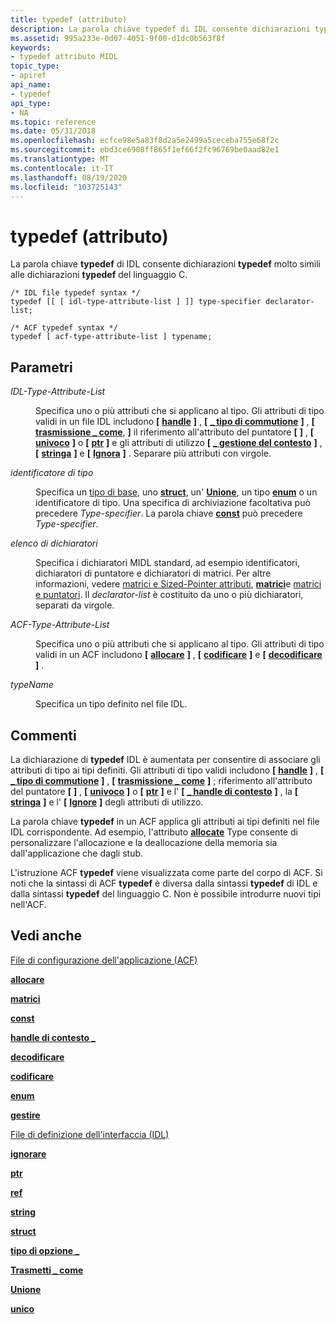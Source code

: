 ```yaml
---
title: typedef (attributo)
description: La parola chiave typedef di IDL consente dichiarazioni typedef molto simili alle dichiarazioni typedef del linguaggio C.
ms.assetid: 995a233e-0d07-4051-9f00-d1dc0b563f8f
keywords:
- typedef attributo MIDL
topic_type:
- apiref
api_name:
- typedef
api_type:
- NA
ms.topic: reference
ms.date: 05/31/2018
ms.openlocfilehash: ecfce98e5a83f8d2a5e2499a5ceceba755e68f2c
ms.sourcegitcommit: ebd3ce6908ff865f1ef66f2fc96769be0aad82e1
ms.translationtype: MT
ms.contentlocale: it-IT
ms.lasthandoff: 08/19/2020
ms.locfileid: "103725143"
---
```

# <a name="typedef-attribute"></a>typedef (attributo)

La parola chiave **typedef** di IDL consente dichiarazioni **typedef** molto simili alle dichiarazioni **typedef** del linguaggio C.

``` syntax
/* IDL file typedef syntax */
typedef [[ [ idl-type-attribute-list ] ]] type-specifier declarator-list;

/* ACF typedef syntax */
typedef [ acf-type-attribute-list ] typename;
```

## <a name="parameters"></a>Parametri

<dl> <dt>

*IDL-Type-Attribute-List* 
</dt> <dd>

Specifica uno o più attributi che si applicano al tipo. Gli attributi di tipo validi in un file IDL includono **\[** [**handle**](handle.md) **\]** , **\[** [**\_ tipo di commutione**](switch-type.md) **\]** , **\[** [**trasmissione \_ come**](transmit-as.md), **\]** il riferimento all'attributo del puntatore **\[** [](ref.md) **\]** , **\[** [**univoco**](unique.md) **\]** o **\[** [**ptr**](ptr.md) **\]** e gli attributi di utilizzo **\[** [**\_ gestione del contesto**](context-handle.md) **\]** , **\[** [**stringa**](string.md) **\]** e **\[** [**Ignora**](ignore.md) **\]** . Separare più attributi con virgole.

</dd> <dt>

*identificatore di tipo* 
</dt> <dd>

Specifica un [tipo di base](midl-base-types.md), uno [**struct**](struct.md), un' [**Unione**](union.md), un tipo [**enum**](enum.md) o un identificatore di tipo. Una specifica di archiviazione facoltativa può precedere *Type-specifier*. La parola chiave [**const**](const.md) può precedere *Type-specifier*.

</dd> <dt>

*elenco di dichiaratori* 
</dt> <dd>

Specifica i dichiaratori MIDL standard, ad esempio identificatori, dichiaratori di puntatore e dichiaratori di matrici. Per altre informazioni, vedere [matrici e Sized-Pointer attributi](array-and-sized-pointer-attributes.md), [**matrici**](arrays-1.md)e [matrici e puntatori](/windows/desktop/Rpc/arrays-and-pointers). Il *declarator-list* è costituito da uno o più dichiaratori, separati da virgole.

</dd> <dt>

*ACF-Type-Attribute-List* 
</dt> <dd>

Specifica uno o più attributi che si applicano al tipo. Gli attributi di tipo validi in un ACF includono **\[** [**allocare**](allocate.md) **\]** , **\[** [**codificare**](encode.md) **\]** e **\[** [**decodificare**](decode.md) **\]** .

</dd> <dt>

*typeName* 
</dt> <dd>

Specifica un tipo definito nel file IDL.

</dd> </dl>

## <a name="remarks"></a>Commenti

La dichiarazione di **typedef** IDL è aumentata per consentire di associare gli attributi di tipo ai tipi definiti. Gli attributi di tipo validi includono **\[** [**handle**](handle.md) **\]** , **\[** [**\_ tipo di commutione**](switch-type.md) **\]** , **\[** [**trasmissione \_ come**](transmit-as.md) **\]** ; riferimento all'attributo del puntatore **\[** [](ref.md) **\]** , **\[** [**univoco**](unique.md) **\]** o **\[** [**ptr**](ptr.md) **\]** e l' **\[** [**\_ handle di contesto**](context-handle.md) **\]** , la **\[** [**stringa**](string.md) **\]** e l' **\[** [**Ignore**](ignore.md) **\]** degli attributi di utilizzo.

La parola chiave **typedef** in un ACF applica gli attributi ai tipi definiti nel file IDL corrispondente. Ad esempio, l'attributo [**allocate**](allocate.md) Type consente di personalizzare l'allocazione e la deallocazione della memoria sia dall'applicazione che dagli stub.

L'istruzione ACF **typedef** viene visualizzata come parte del corpo di ACF. Si noti che la sintassi di ACF **typedef** è diversa dalla sintassi **typedef** di IDL e dalla sintassi **typedef** del linguaggio C. Non è possibile introdurre nuovi tipi nell'ACF.

## <a name="see-also"></a>Vedi anche

<dl> <dt>

[File di configurazione dell'applicazione (ACF)](application-configuration-file-acf-.md)
</dt> <dt>

[**allocare**](allocate.md)
</dt> <dt>

[**matrici**](arrays-1.md)
</dt> <dt>

[**const**](const.md)
</dt> <dt>

[**handle di contesto \_**](context-handle.md)
</dt> <dt>

[**decodificare**](decode.md)
</dt> <dt>

[**codificare**](encode.md)
</dt> <dt>

[**enum**](enum.md)
</dt> <dt>

[**gestire**](handle.md)
</dt> <dt>

[File di definizione dell'interfaccia (IDL)](interface-definition-idl-file.md)
</dt> <dt>

[**ignorare**](ignore.md)
</dt> <dt>

[**ptr**](ptr.md)
</dt> <dt>

[**ref**](ref.md)
</dt> <dt>

[**string**](string.md)
</dt> <dt>

[**struct**](struct.md)
</dt> <dt>

[**tipo di opzione \_**](switch-type.md)
</dt> <dt>

[**Trasmetti \_ come**](transmit-as.md)
</dt> <dt>

[**Unione**](union.md)
</dt> <dt>

[**unico**](unique.md)
</dt> </dl>

 

 